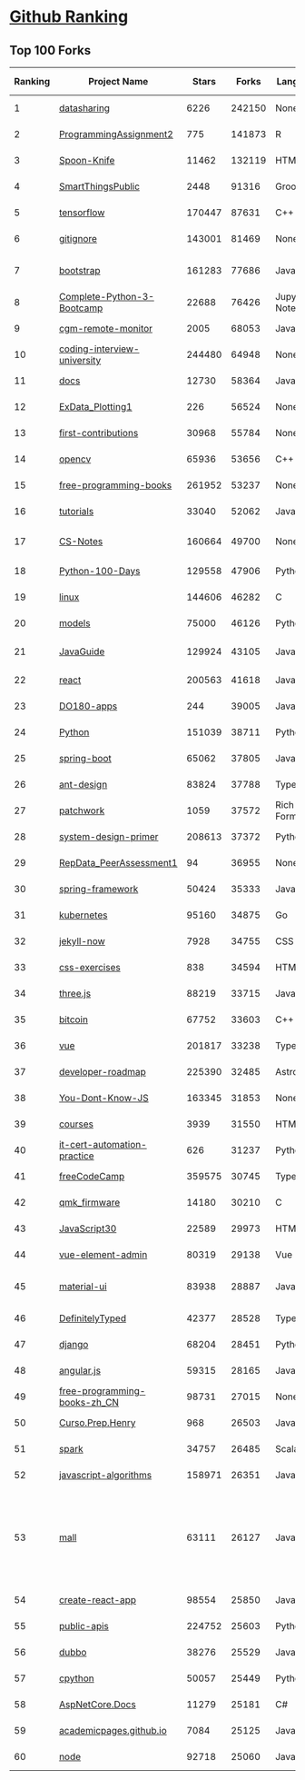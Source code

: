 [Github Ranking](../README.md)
==========

## Top 100 Forks

| Ranking | Project Name | Stars | Forks | Language | Open Issues | Description | Last Commit |
| ------- | ------------ | ----- | ----- | -------- | ----------- | ----------- | ----------- |
| 1 | [datasharing](https://github.com/jtleek/datasharing) | 6226 | 242150 | None | 297 | The Leek group guide to data sharing  | 2023-01-16T00:14:54Z |
| 2 | [ProgrammingAssignment2](https://github.com/rdpeng/ProgrammingAssignment2) | 775 | 141873 | R | 189 | Repository for Programming Assignment 2 for R Programming on Coursera | 2023-01-15T04:15:54Z |
| 3 | [Spoon-Knife](https://github.com/octocat/Spoon-Knife) | 11462 | 132119 | HTML | 1639 | This repo is for demonstration purposes only. | 2023-01-16T01:24:14Z |
| 4 | [SmartThingsPublic](https://github.com/SmartThingsCommunity/SmartThingsPublic) | 2448 | 91316 | Groovy | 60 | SmartThings open-source DeviceType Handlers and SmartApps code | 2023-01-05T11:11:34Z |
| 5 | [tensorflow](https://github.com/tensorflow/tensorflow) | 170447 | 87631 | C++ | 2083 | An Open Source Machine Learning Framework for Everyone | 2023-01-16T00:48:19Z |
| 6 | [gitignore](https://github.com/github/gitignore) | 143001 | 81469 | None | 0 | A collection of useful .gitignore templates | 2023-01-15T21:39:25Z |
| 7 | [bootstrap](https://github.com/twbs/bootstrap) | 161283 | 77686 | JavaScript | 239 | The most popular HTML, CSS, and JavaScript framework for developing responsive, mobile first projects on the web. | 2023-01-15T20:52:53Z |
| 8 | [Complete-Python-3-Bootcamp](https://github.com/Pierian-Data/Complete-Python-3-Bootcamp) | 22688 | 76426 | Jupyter Notebook | 93 | Course Files for Complete Python 3 Bootcamp Course on Udemy | 2023-01-14T17:48:35Z |
| 9 | [cgm-remote-monitor](https://github.com/nightscout/cgm-remote-monitor) | 2005 | 68053 | JavaScript | 143 | nightscout web monitor | 2023-01-15T18:02:44Z |
| 10 | [coding-interview-university](https://github.com/jwasham/coding-interview-university) | 244480 | 64948 | None | 40 | A complete computer science study plan to become a software engineer. | 2023-01-14T18:58:47Z |
| 11 | [docs](https://github.com/github/docs) | 12730 | 58364 | JavaScript | 102 | The open-source repo for docs.github.com | 2023-01-16T01:29:36Z |
| 12 | [ExData_Plotting1](https://github.com/rdpeng/ExData_Plotting1) | 226 | 56524 | None | 76 | Plotting Assignment 1 for Exploratory Data Analysis | 2022-11-02T16:40:14Z |
| 13 | [first-contributions](https://github.com/firstcontributions/first-contributions) | 30968 | 55784 | None | 16 | 🚀✨ Help beginners to contribute to open source projects | 2023-01-16T02:43:29Z |
| 14 | [opencv](https://github.com/opencv/opencv) | 65936 | 53656 | C++ | 2298 | Open Source Computer Vision Library | 2023-01-16T02:57:59Z |
| 15 | [free-programming-books](https://github.com/EbookFoundation/free-programming-books) | 261952 | 53237 | None | 33 | :books: Freely available programming books | 2023-01-14T20:21:20Z |
| 16 | [tutorials](https://github.com/eugenp/tutorials) | 33040 | 52062 | Java | 24 | Just Announced - "Learn Spring Security OAuth":  | 2023-01-15T23:29:11Z |
| 17 | [CS-Notes](https://github.com/CyC2018/CS-Notes) | 160664 | 49700 | None | 117 | :books: 技术面试必备基础知识、Leetcode、计算机操作系统、计算机网络、系统设计 | 2023-01-13T09:42:47Z |
| 18 | [Python-100-Days](https://github.com/jackfrued/Python-100-Days) | 129558 | 47906 | Python | 491 | Python - 100天从新手到大师 | 2023-01-13T10:18:02Z |
| 19 | [linux](https://github.com/torvalds/linux) | 144606 | 46282 | C | 0 | Linux kernel source tree | 2023-01-15T15:29:29Z |
| 20 | [models](https://github.com/tensorflow/models) | 75000 | 46126 | Python | 1056 | Models and examples built with TensorFlow | 2023-01-15T23:49:26Z |
| 21 | [JavaGuide](https://github.com/Snailclimb/JavaGuide) | 129924 | 43105 | Java | 64 | 「Java学习+面试指南」一份涵盖大部分 Java 程序员所需要掌握的核心知识。准备 Java 面试，首选 JavaGuide！ | 2023-01-15T18:33:21Z |
| 22 | [react](https://github.com/facebook/react) | 200563 | 41618 | JavaScript | 902 | A declarative, efficient, and flexible JavaScript library for building user interfaces. | 2023-01-15T23:04:52Z |
| 23 | [DO180-apps](https://github.com/RedHatTraining/DO180-apps) | 244 | 39005 | JavaScript | 0 | DO180 Repository for Sample Applications | 2023-01-11T14:49:12Z |
| 24 | [Python](https://github.com/TheAlgorithms/Python) | 151039 | 38711 | Python | 15 | All Algorithms implemented in Python | 2023-01-13T14:54:40Z |
| 25 | [spring-boot](https://github.com/spring-projects/spring-boot) | 65062 | 37805 | Java | 565 | Spring Boot | 2023-01-13T18:49:32Z |
| 26 | [ant-design](https://github.com/ant-design/ant-design) | 83824 | 37788 | TypeScript | 890 | An enterprise-class UI design language and React UI library | 2023-01-16T02:50:38Z |
| 27 | [patchwork](https://github.com/jlord/patchwork) | 1059 | 37572 | Rich Text Format | 22 | All the Git-it Workshop completers!  | 2023-01-16T00:08:20Z |
| 28 | [system-design-primer](https://github.com/donnemartin/system-design-primer) | 208613 | 37372 | Python | 170 | Learn how to design large-scale systems. Prep for the system design interview.  Includes Anki flashcards. | 2023-01-14T03:48:37Z |
| 29 | [RepData_PeerAssessment1](https://github.com/rdpeng/RepData_PeerAssessment1) | 94 | 36955 | None | 6 | Peer Assessment 1 for Reproducible Research | 2022-08-25T17:01:55Z |
| 30 | [spring-framework](https://github.com/spring-projects/spring-framework) | 50424 | 35333 | Java | 1299 | Spring Framework | 2023-01-13T18:55:57Z |
| 31 | [kubernetes](https://github.com/kubernetes/kubernetes) | 95160 | 34875 | Go | 1575 | Production-Grade Container Scheduling and Management | 2023-01-16T03:00:16Z |
| 32 | [jekyll-now](https://github.com/barryclark/jekyll-now) | 7928 | 34755 | CSS | 144 | Build a Jekyll blog in minutes, without touching the command line. | 2023-01-15T08:16:33Z |
| 33 | [css-exercises](https://github.com/TheOdinProject/css-exercises) | 838 | 34594 | HTML | 10 | None | 2023-01-14T09:52:26Z |
| 34 | [three.js](https://github.com/mrdoob/three.js) | 88219 | 33715 | JavaScript | 367 | JavaScript 3D Library. | 2023-01-15T11:32:47Z |
| 35 | [bitcoin](https://github.com/bitcoin/bitcoin) | 67752 | 33603 | C++ | 420 | Bitcoin Core integration/staging tree | 2023-01-16T01:34:18Z |
| 36 | [vue](https://github.com/vuejs/vue) | 201817 | 33238 | TypeScript | 353 | 🖖 Vue.js is a progressive, incrementally-adoptable JavaScript framework for building UI on the web. | 2023-01-13T15:45:53Z |
| 37 | [developer-roadmap](https://github.com/kamranahmedse/developer-roadmap) | 225390 | 32485 | Astro | 99 | Interactive roadmaps, guides and other educational content to help developers grow in their careers. | 2023-01-15T13:39:13Z |
| 38 | [You-Dont-Know-JS](https://github.com/getify/You-Dont-Know-JS) | 163345 | 31853 | None | 83 | A book series on JavaScript. @YDKJS on twitter. | 2023-01-05T06:09:22Z |
| 39 | [courses](https://github.com/DataScienceSpecialization/courses) | 3939 | 31550 | HTML | 26 | Course materials for the Data Science Specialization: https://www.coursera.org/specialization/jhudatascience/1 | 2021-03-30T06:51:57Z |
| 40 | [it-cert-automation-practice](https://github.com/google/it-cert-automation-practice) | 626 | 31237 | Python | 58 | Google IT Automation with Python Professional Certificate - Practice files | 2023-01-15T23:28:54Z |
| 41 | [freeCodeCamp](https://github.com/freeCodeCamp/freeCodeCamp) | 359575 | 30745 | TypeScript | 139 | freeCodeCamp.org's open-source codebase and curriculum. Learn to code for free. | 2023-01-16T02:39:15Z |
| 42 | [qmk_firmware](https://github.com/qmk/qmk_firmware) | 14180 | 30210 | C | 251 | Open-source keyboard firmware for Atmel AVR and Arm USB families | 2023-01-16T02:03:49Z |
| 43 | [JavaScript30](https://github.com/wesbos/JavaScript30) | 22589 | 29973 | HTML | 0 | 30 Day Vanilla JS Challenge | 2023-01-15T19:17:50Z |
| 44 | [vue-element-admin](https://github.com/PanJiaChen/vue-element-admin) | 80319 | 29138 | Vue | 1170 | :tada: A magical vue admin                                                                https://panjiachen.github.io/vue-element-admin | 2023-01-07T08:28:52Z |
| 45 | [material-ui](https://github.com/mui/material-ui) | 83938 | 28887 | JavaScript | 1121 | MUI Core: Ready-to-use foundational React components, free forever. It includes Material UI, which implements Google's Material Design. | 2023-01-16T01:40:15Z |
| 46 | [DefinitelyTyped](https://github.com/DefinitelyTyped/DefinitelyTyped) | 42377 | 28528 | TypeScript | 656 | The repository for high quality TypeScript type definitions. | 2023-01-16T02:37:50Z |
| 47 | [django](https://github.com/django/django) | 68204 | 28451 | Python | 0 | The Web framework for perfectionists with deadlines. | 2023-01-15T18:57:35Z |
| 48 | [angular.js](https://github.com/angular/angular.js) | 59315 | 28165 | JavaScript | 391 | AngularJS - HTML enhanced for web apps! | 2022-04-12T15:57:22Z |
| 49 | [free-programming-books-zh_CN](https://github.com/justjavac/free-programming-books-zh_CN) | 98731 | 27015 | None | 0 | :books: 免费的计算机编程类中文书籍，欢迎投稿 | 2023-01-05T13:02:01Z |
| 50 | [Curso.Prep.Henry](https://github.com/atralice/Curso.Prep.Henry) | 968 | 26503 | JavaScript | 0 | Curso de Preparación para Ingresar a Henry. | 2023-01-07T08:06:43Z |
| 51 | [spark](https://github.com/apache/spark) | 34757 | 26485 | Scala | 0 | Apache Spark - A unified analytics engine for large-scale data processing | 2023-01-16T02:32:53Z |
| 52 | [javascript-algorithms](https://github.com/trekhleb/javascript-algorithms) | 158971 | 26351 | JavaScript | 104 | 📝 Algorithms and data structures implemented in JavaScript with explanations and links to further readings | 2023-01-15T21:01:27Z |
| 53 | [mall](https://github.com/macrozheng/mall) | 63111 | 26127 | Java | 28 | mall项目是一套电商系统，包括前台商城系统及后台管理系统，基于SpringBoot+MyBatis实现，采用Docker容器化部署。 前台商城系统包含首页门户、商品推荐、商品搜索、商品展示、购物车、订单流程、会员中心、客户服务、帮助中心等模块。 后台管理系统包含商品管理、订单管理、会员管理、促销管理、运营管理、内容管理、统计报表、财务管理、权限管理、设置等模块。 | 2023-01-16T01:54:57Z |
| 54 | [create-react-app](https://github.com/facebook/create-react-app) | 98554 | 25850 | JavaScript | 1502 | Set up a modern web app by running one command. | 2023-01-15T18:53:29Z |
| 55 | [public-apis](https://github.com/public-apis/public-apis) | 224752 | 25603 | Python | 24 | A collective list of free APIs | 2023-01-14T19:13:05Z |
| 56 | [dubbo](https://github.com/apache/dubbo) | 38276 | 25529 | Java | 571 | Apache Dubbo is a high-performance, java based, open source RPC framework. | 2023-01-16T02:22:20Z |
| 57 | [cpython](https://github.com/python/cpython) | 50057 | 25449 | Python | 6683 | The Python programming language | 2023-01-16T02:53:19Z |
| 58 | [AspNetCore.Docs](https://github.com/dotnet/AspNetCore.Docs) | 11279 | 25181 | C# | 446 | Documentation for ASP.NET Core | 2023-01-15T23:28:27Z |
| 59 | [academicpages.github.io](https://github.com/academicpages/academicpages.github.io) | 7084 | 25125 | JavaScript | 153 | Github Pages template for academic personal websites, forked from mmistakes/minimal-mistakes | 2023-01-16T02:17:07Z |
| 60 | [node](https://github.com/nodejs/node) | 92718 | 25060 | JavaScript | 1307 | Node.js JavaScript runtime :sparkles::turtle::rocket::sparkles: | 2023-01-16T02:44:00Z |

